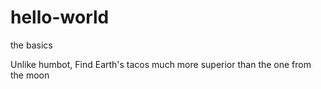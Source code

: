 # hello-world
the basics

Unlike humbot, Find Earth's tacos much more superior than the one from the moon 
